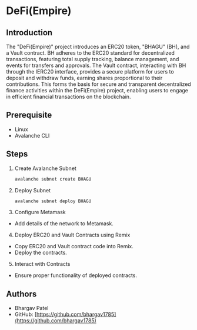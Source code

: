 # DeFi(Empire)

## Introduction

The "DeFi(Empire)" project introduces an ERC20 token, "BHAGU" (BH), and a Vault contract. BH adheres to the ERC20 standard for decentralized transactions, featuring total supply tracking, balance management, and events for transfers and approvals. The Vault contract, interacting with BH through the IERC20 interface, provides a secure platform for users to deposit and withdraw funds, earning shares proportional to their contributions. This forms the basis for secure and transparent decentralized finance activities within the DeFi(Empire) project, enabling users to engage in efficient financial transactions on the blockchain.

## Prerequisite

- Linux
- Avalanche CLI

## Steps

1. Create Avalanche Subnet
   ```bash
   avalanche subnet create BHAGU
   ```
2. Deploy Subnet
   ```bash
   avalanche subnet deploy BHAGU
   ```
3. Configure Metamask

- Add details of the network to Metamask.

4. Deploy ERC20 and Vault Contracts using Remix

- Copy ERC20 and Vault contract code into Remix.
- Deploy the contracts.

5. Interact with Contracts

- Ensure proper functionality of deployed contracts.

## Authors

- Bhargav Patel
- GitHub: [https://github.com/bhargav1785](https://github.com/bhargav1785)
